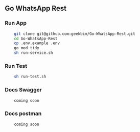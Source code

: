 ## Go WhatsApp Rest

### Run App
```sh
    git clone git@github.com:geekbim/Go-WhatsApp-Rest.git
    cd Go-WhatsApp-Rest
    cp .env.example .env
    go mod tidy
    sh run-service.sh
```

### Run Test
```sh
    sh run-test.sh
```
### Docs Swagger
```sh
    coming soon
```

### Docs postman
```sh
    coming soon
```
